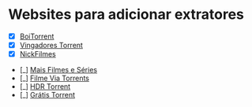 # Websites para adicionar extratores

  - [X] [BoiTorrent](https://boitorrent.com)
  - [X] [Vingadores Torrent](https://www.vingadorestorrent.com.br)
  - [X] [NickFilmes](https://nickfilmes.net)
  - [_] [Mais Filmes e Séries](https://maisfilmeseseries.com)
  - [_] [Filme Via Torrents](https://filmeviatorrents.org)
  - [_] [HDR Torrent](https://hdrtorrent.com)
  - [_] [Grátis Torrent](https://gratistorrent.com)